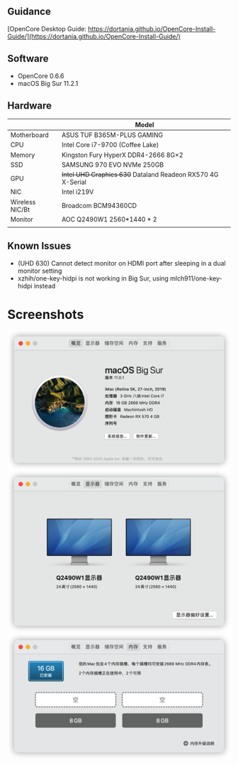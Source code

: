 
## Guidance
[OpenCore Desktop Guide: https://dortania.github.io/OpenCore-Install-Guide/](https://dortania.github.io/OpenCore-Install-Guide/)

## Software
- OpenCore 0.6.6
- macOS Big Sur 11.2.1 
## Hardware
|    |  Model  |
|---|---|
|  Motherboard  |  ASUS TUF B365M-PLUS GAMING  |
|  CPU  |  Intel Core i7-9700 (Coffee Lake)  |
|  Memory  |  Kingston Fury HyperX DDR4-2666 8G×2  |
|  SSD  |  SAMSUNG 970 EVO NVMe 250GB  |
|  GPU  |  ~~Intel UHD Graphics 630~~ Dataland Readeon RX570 4G X-Serial  |
|  NIC  |  Intel i219V  |
|  Wireless NIC/Bt  |  Broadcom BCM94360CD  |
|  Monitor  |  AOC Q2490W1 2560*1440 * 2  |
|||
## Known Issues
- (UHD 630) Cannot detect monitor on HDMI port after sleeping in a dual monitor setting
- xzhih/one-key-hidpi is not working in Big Sur, using mlch911/one-key-hidpi instead


# Screenshots
![About](https://raw.githubusercontent.com/kongxiao0532/Hackintosh-B365M-OC/main/res/about.png)
![Video](https://raw.githubusercontent.com/kongxiao0532/Hackintosh-B365M-OC/main/res/monitor.png)
![Memory](https://raw.githubusercontent.com/kongxiao0532/Hackintosh-B365M-OC/main/res/memory.png)
